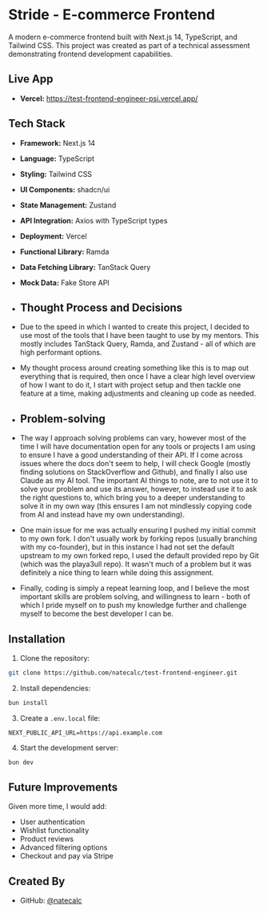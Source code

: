 # Stride - E-commerce Frontend

A modern e-commerce frontend built with Next.js 14, TypeScript, and Tailwind
CSS. This project was created as part of a technical assessment demonstrating
frontend development capabilities.

## Live App

- **Vercel:** https://test-frontend-engineer-psi.vercel.app/

## Tech Stack

- **Framework:** Next.js 14
- **Language:** TypeScript
- **Styling:** Tailwind CSS
- **UI Components:** shadcn/ui
- **State Management:** Zustand
- **API Integration:** Axios with TypeScript types
- **Deployment:** Vercel
- **Functional Library:** Ramda
- **Data Fetching Library:** TanStack Query
- **Mock Data:** Fake Store API

- ## Thought Process and Decisions
- Due to the speed in which I wanted to create this project, I decided to use most of the tools that I have been taught to use by my mentors. This mostly includes TanStack Query, Ramda, and Zustand - all of which are high performant options.
- My thought process around creating something like this is to map out everything that is required, then once I have a clear high level overview of how I want to do it, I start with project setup and then tackle one feature at a time, making adjustments and cleaning up code as needed.

- ## Problem-solving
- The way I approach solving problems can vary, however most of the time I will have documentation open for any tools or projects I am using to ensure I have a good understanding of their API. If I come across issues where the docs don't seem to help, I will check Google (mostly finding solutions on StackOverflow and Github), and finally I also use Claude as my AI tool. The important AI things to note, are to not use it to solve your problem and use its answer, however, to instead use it to ask the right questions to, which bring you to a deeper understanding to solve it in my own way (this ensures I am not mindlessly copying code from AI and instead have my own understanding).
- One main issue for me was actually ensuring I pushed my initial commit to my own fork. I don't usually work by forking repos (usually branching with my co-founder), but in this instance I had not set the default upstream to my own forked repo, I used the default provided repo by Git (which was the playa3ull repo). It wasn't much of a problem but it was definitely a nice thing to learn while doing this assignment.
- Finally, coding is simply a repeat learning loop, and I believe the most important skills are problem solving, and willingness to learn - both of which I pride myself on to push my knowledge further and challenge myself to become the best developer I can be. 

## Installation

1. Clone the repository:

```bash
git clone https://github.com/natecalc/test-frontend-engineer.git
```

2. Install dependencies:

```bash
bun install
```

3. Create a `.env.local` file:

```env
NEXT_PUBLIC_API_URL=https://api.example.com
```

4. Start the development server:

```bash
bun dev
```

## Future Improvements

Given more time, I would add:

- User authentication
- Wishlist functionality
- Product reviews
- Advanced filtering options
- Checkout and pay via Stripe

## Created By

- GitHub: [@natecalc](https://github.com/natecalc)
